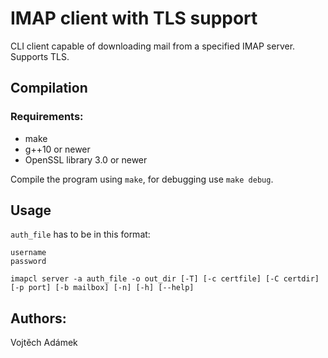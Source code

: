 # IMAP client with TLS support
CLI client capable of downloading mail from a specified IMAP server. Supports TLS.
## Compilation
### Requirements:
* make
* g++10 or newer
* OpenSSL library 3.0 or newer

Compile the program using ```make```, for debugging use ```make debug```.

## Usage
```auth_file``` has to be in this format: 
```
username
password
```

```imapcl server -a auth_file -o out_dir [-T] [-c certfile] [-C certdir] [-p port] [-b mailbox] [-n] [-h] [--help]```


## Authors:
Vojtěch Adámek
